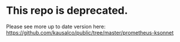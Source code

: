 # This repo is deprecated.

Please see more up to date version here: https://github.com/kausalco/public/tree/master/prometheus-ksonnet
